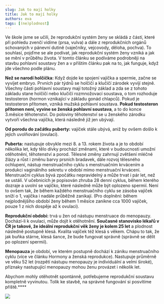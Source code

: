 ```yaml
---
slug: Jak to mají holky
title: Jak to mají holky
authors: eva
tags: [(ne)plodnost]
---
```

Ve škole jsme se učili, že reprodukční systém ženy se skládá z částí, které při pohledu zvenčí vidíme (prsa, vulva) a dále z reprodukčních orgánů schovaných v pánevní dutině (vaječníky, vejcovody, děloha, pochva). To souhlasí, pojďme se ale podívat, jak reprodukční systém ženy vzniká a jak se mění v průběhu života. V tomto článku se podíváme podrobněji na stavbu pohlavní soustavy žen a v příštím článku pak na to, jak funguje, když jde všechno podle plánu.

**Než se narodí holčička:**
Když dojde ke spojení vajíčka a spermie, začne se vyvíjet embryo. Prvních pár týdnů se holčičí a klučičí zárodek vyvíjí stejně. Všechny části pohlavní soustavy mají totožný základ a zda se z tohoto základu stane holčičí nebo klučičí rozmnožovací soustava, o tom rozhoduje testosteron (hormon vznikající v základu gonád chlapců). Pokud je testosteron přítomen, vzniká mužská pohlavní soustava. **Pokud testosteron přítomen není, vyvine se ženská pohlavní soustava**, a to do konce 3.měsíce těhotenství. Do poloviny těhotenství se u ženského zárodku vytvoří všechna vajíčka, která následně již jen ubývají.


**Od porodu do začátku puberty:** vajíček stále ubývá, aniž by ovšem došlo k jejich uvolňování (ovulaci). 

**Puberta:** nastupuje obvykle mezi 8. a 13. rokem života a je to období několika let, kdy tělo dívky prochází změnami, které v budoucnosti umožní otěhotnění, těhotenství a porod. Tělesné změny zahrnují zvětšení mléčné žlázy a růst i změnu barvy prsních bradavek, dále rozvoj tělesného ochlupení, nástup menstruačního cyklu s menstruačním krvácením a produkci vaginálního sekretu v období mimo menstruační krvácení. Menstruační cyklus bývá zpočátku nepravidelný a může trvat i pár let, než se ustálí. V učebnicích je popisován zhruba 28 denní cyklus, během kterého dozraje a uvolní se vajíčko, které následně může být oplozeno spermií. Není to ovšem tak, že během každého menstruačního cyklu se zásoba vajíček sníží o 1, vajíčka i nadále průběžně zanikají. (Pro doplnění: během nejplodnějšího období ženy během 1 měsíce zanikne cca 1000 vajíček, pouze 1 z nich dospěje až k ovulaci). 

**Reprodukční období:** trvá u žen od nástupu menstruace do menopauzy. Dochází-li k ovulaci, může dojít k otěhotnění. **Současné stanovisko lékařů v ČR je takové, že ideální reprodukční věk ženy je kolem 25 let** a plodnost následně postupně klesá. Kvalita vajíček též klesá s věkem. Chápu to tak, že jak buňka stárne, klesá šance, že bude fungovat správně (správně se dělit po oplození spermií). 


**Menopauza** je období, ve kterém postupně dochází k zániku menstruačního cyklu (více ve článku Hormony a ženská reprodukce). Nastupuje průměrně ve věku 52 let (rozpětí nástupu menopauzy je individuální a velmi široké), příznaky nastupující menopauzy mohou ženu provázet i několik let. 

Abychom mohly otěhotnět spontánně, potřebujeme reprodukční soustavu kompletně vyvinutou. Tolik ke stavbě, na správné fungování si posvítíme příště.****

![](https://i.imgur.com/aZeyVIU.jpg)

